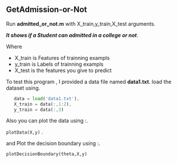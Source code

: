 ## GetAdmission-or-Not

Run __admitted_or_not.m__ with X_train,y_train,X_test arguments.

_**It shows if a Student can admitted in a college or not**_.

Where 
- X_train is Features of trainning exampls
- y_train is Labels of trainning exampls
- X_test is the features you give to predict

To test this program , I provided a data file named __data1.txt__.
load the dataset using.
```Octave
   data = load('data1.txt'),
   X_train = data(:,1:2), 
   y_train = data(:,3)
```
   
Also you can plot the data using :.

`plotData(X,y)` .

and Plot the decision boundary using :.

`plotDecisionBoundary(theta,X,y)`
